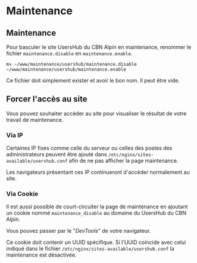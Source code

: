 # Maintenance

## Maintenance

Pour basculer le site UsersHub du CBN Alpin en maintenance,
renommer le fichier `maintenance.disable` en `maintenance.enable`.
```
mv ~/www/maintenance/usershub/maintenance.disable ~/www/maintenance/usershub/maintenance.enable
```

Ce fichier doit simplement exister et avoir le bon nom. Il peut être vide.

## Forcer l'accès au site

Vous pouvez souhaiter accéder au site pour visualiser le résultat de votre travail
de maintenance.

### Via IP
Certaines IP fixes comme celle du serveur ou celles des postes des administrateurs
peuvent être ajouté dans `/etc/nginx/sites-available/usershub.conf`
afin de ne pas afficher la page maintenance.

Les navigateurs présentant ces IP continueront d'accéder normalement au site.

### Via Cookie
Il est aussi possible de court-circuiter la page de maintenance en ajoutant un
cookie nommé `maintenance_disable` au domaine du UsersHub du CBN Alpin.

Vous pouvez passer par le "*DevTools*" de votre navigateur.

Ce cookie doit contenir un UUID spécifique. Si l'UUID coincide avec celui
indiqué dans le fichier `/etc/nginx/sites-available/usershub.conf` la
maintenance est désactivée.
